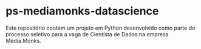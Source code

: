 # ps-mediamonks-datascience
Este repositório contém um projeto em Python desenvolvido como parte do processo seletivo para a vaga de Cientista de Dados na empresa Media.Monks.
